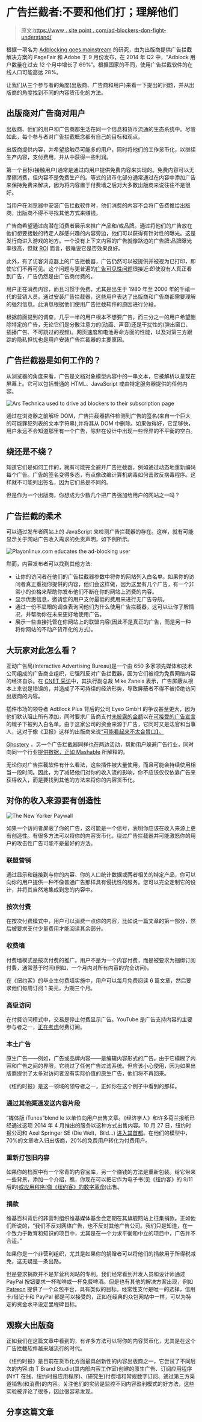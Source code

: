 # 广告拦截者:不要和他们打；理解他们

> 原文:[https://www . site point . com/ad-blockers-don-fight-understand/](https://www.sitepoint.com/ad-blockers-dont-fight-understand/)

根据一项名为 [Adblocking goes mainstream](http://downloads.pagefair.com/reports/adblocking_goes_mainstream_2014_report.pdf) 的研究，由为出版商提供广告拦截解决方案的 PageFair 和 Adobe 于 9 月份发布，在 2014 年 Q2 中，“Adblock 用户数量在过去 12 个月中增长了 69%”。根据国家的不同，使用广告拦截软件的在线人口可能高达 28%。

让我们从三个参与者的角度(出版商、广告商和用户)来看一下提出的问题，并从出版商的角度找到不同的内容货币化的方法。

## 出版商对广告商对用户

出版商、他们的用户和广告商都生活在同一个信息和货币流通的生态系统中。尽管如此，每个参与者对广告拦截概念都有自己的目标和观点。

出版商提供内容，并希望接触尽可能多的用户，同时将他们的工作货币化，以继续生产内容，支付费用，并从中获得一些利润。

第一个目标(接触用户)通常是通过向用户提供免费内容来实现的。免费内容可以无摩擦消费，但内容不是免费生产的。等式的货币化部分通常通过在内容中添加广告来保持免费来解决，因为将内容置于付费墙之后对大多数出版商来说往往不是很好。

当用户在浏览器中安装广告拦截软件时，他们消费的内容不会将广告费推给出版商，出版商不得不寻找其他方式来赚钱。

广告商希望通过向潜在消费者展示来推广产品和/或品牌。通过将他们的广告放在他们想要接触的特定人群感兴趣的内容旁边，他们可以获得有针对性的曝光。这是发行商进入游戏的地方。一个没有上下文内容的广告就像路边的广告牌:品牌曝光率很高，但就 <abbr title="Return on Investment">ROI</abbr> 而言，很难说它是否效果良好。

此外，有了访客浏览器上的广告拦截器，广告仍然可以被提供并被视为已打印，即使它们不再可见。这个问题与更普遍的[广告可见性问题](https://vimeo.com/digiday/review/112215366/41599585b0)很接近:即使没有人真正看到广告，广告仍然是由广告商付费的。

用户正在消费内容，而且习惯于免费，尤其是出生于 1980 年至 2000 年的千禧一代的营销人员。通过安装广告拦截器，这些用户表达了出版商和广告商都需要理解的强烈信息。此消息根据他们使用广告拦截软件的原因进行分段。

根据前面提到的调查，几乎一半的用户根本不想要广告，而三分之一的用户希望删除特定的广告，无论它们是分散注意力的(动画、声音)还是干扰性的(弹出窗口、插播广告、不可跳过的视频)。网页速度和电池寿命方面的性能，以及对第三方跟踪的隐私担忧也是用户安装广告拦截器的主要原因。

## 广告拦截器是如何工作的？

从浏览器的角度来看，广告是文档对象模型内容中的一串文本，它被解析以呈现在屏幕上。它可以包括普通的 HTML、JavaScript 或由特定服务器提供的任何内容。

![Ars Technica used to drive ad blockers to their subscription page](../Images/92ff5bbe9106d0ecab19e73f647caccf.png)

通过在浏览器之前解析 DOM，广告拦截器插件检测到广告的签名(来自一个巨大的可能罪犯列表的文本字符串),并将其从 DOM 中删除。如果做得好，它足够快，用户永远不会知道那里有一个广告，除非在设计中出现一些怪异的不平衡的空白。

## 绕还是不绕？

知道它们是如何工作的，就有可能完全避开广告拦截器，例如通过动态地重新编码每个广告。广告的签名变得多态，有点像改编计算机病毒如何击败反病毒程序。这样就不可能列出签名，因为它们总是不同的。

但是作为一个出版商，你想成为少数几个把广告强加给用户的网站之一吗？

## 广告拦截的柔术

可以通过发布者网站上的 JavaScript 来检测广告拦截器的存在。这样，就有可能显示关于网站广告收入需求的免责声明，如下例所示。

![Playonlinux.com educates the ad-blocking user](../Images/6592d2e0e0f8a92b8ff4cb26fdef6e83.png)

然而，内容发布者可以找到其他方法:

*   让你的访问者在他们的广告拦截器参数中将你的网站列入白名单。如果你的访问者真正重视你提供的内容，他们会这样做，因为这里有几个广告，有一个非常小的价格来帮助你发布他们不断在你的网站上消费的内容。
*   显示优惠信息，邀请您的用户支付最低的费用来进行无广告导航。
*   通过一份不显眼的调查表询问他们为什么使用广告拦截器，这可以让你了解情况，并帮助你在未来更好地使用广告。
*   展示一些直接托管在你网站上的联盟内容(因此不是真正的广告，而是另一种将你网站的不动产货币化的方式)。

## 大玩家对此怎么看？

互动广告局(Interactive Advertising Bureau)是一个由 650 多家领先媒体和技术公司组成的广告商业组织，它强烈反对广告拦截器，因为它们被视为免费网络内容的经济自杀。在 [CNET 采访](http://www.cnet.com/news/ad-blockers-get-ad-group-execs-blood-boiling-q-a/)中，其执行副总裁 Mike Zaneis 表示，广告屏蔽从根本上来说是错误的，并造成了不可持续的经济形势，导致屏蔽者不得不被拒绝访问出版商的内容。

插件市场的领导者 AdBlock Plus 背后的公司 Eyeo GmbH 的争议甚至更大，因为他们默认阻止所有添加，同时要求广告商支付[未披露的金额](https://adblockplus.org/en/acceptable-ads-agreements#payment)以在[可接受的广告宣言](https://acceptableads.org/en/)的幌子下被列入白名单。由于这家公司的资金来源于广告，它同时又是法官和当事人，这对于像《卫报》这样的出版商来说[“可能看起来不太合胃口】。](http://www.theguardian.com/technology/2013/oct/14/the-tiny-german-company-threatening-the-internets-business-model)

[Ghostery](https://www.ghostery.com/) ，另一个广告拦截器同样也在两边活动，帮助用户躲避广告行业，同时向同一个行业[提供数据，正如 Mashable](http://mashable.com/2013/06/17/ad-blocker-helps-ad-industry/) 所解释的。

无论你对广告拦截软件有什么看法，这些插件被大量使用，而且可能会持续使用相当一段时间。因此，为了减轻他们对你的收入流的影响，你不应该仅仅依靠广告来获得收入，而是要找到其他的方法来将你的内容货币化。

## 对你的收入来源要有创造性

![The New Yorker Paywall](../Images/c5aad66b6ea87e42b8ddd9844f7ecf06.png)

如果一个访问者屏蔽了你的广告，这可能是一个信号，表明你应该在收入来源上更有创造性。有很多方法可以将你的内容货币化，绕过广告拦截器并可能激怒你的用户的攻击性广告可能不是最好的方法。

### 联盟营销

通过显示和链接到与你的内容、你的人口统计数据或两者相关的特定产品，你可以向你的用户提供一种不像普通广告那样具有侵扰性的服务。您可以完全定制它的设计，并将其自然地集成到您的内容中。

### 按次付费

在按次付费模式中，用户可以消费一点你的内容，比如说一篇文章的第一部分，然后被要求支付少量费用才能阅读其余部分。

### 收费墙

付费墙模式是按次付费的推广。用户不是为一个内容付费，而是被要求为捆绑订阅付费，通常基于时间(例如，一个月内对所有内容的完全访问)。

在《纽约客》的毕业生付费墙实施中，用户可以每月免费阅读 6 篇文章，然后要求他们每周订阅 1 美元，为期三个月。

### 高级访问

在付费访问模式中，交易是停止付费显示广告。YouTube 是广告支持内容的主要参与者之一，[正在考虑](http://money.cnn.com/2014/10/28/technology/youtube-paid-subscription/index.html)付费订阅。

### 本土广告

原生广告——例如，广告或品牌内容——是编辑内容形式的广告。由于它模糊了内容和广告之间的界限，它绕过了任何广告过滤系统。但应该小心使用，因为如果出版商提供了太多对访问者没有实际价值的原生广告，他们将不再回来。

《纽约时报》是这一领域的领导者之一，正如你在这个例子中看到的那样。

### 通过其他渠道发送内容片段

“媒体版 iTunes”blend le 以单位向用户出售文章。《经济学人》和许多荷兰报纸已经通过这项 2014 年 4 月推出的服务以这种方式出售内容。10 月 27 日，纽约时报公司和 Axel Springer SE (Die Welt，Bild…) [进入其首都](http://www.businessweek.com/articles/2014-10-27/blendle-receives-new-york-times-axel-springer-investment-to-expand-its-itunes-for-articles)。在他们的模型中，70%的文章收入归出版商，20%的免费用户转化为付费用户。

### 重新打包旧内容

如果你的档案中有一个常青的内容宝库，另一个赚钱的方法是重新包装。给它带来一些背景，添加一个介绍，瞧，你现在可以把它作为电子书(见《纽约客》的 9/11 后的[)或应用程序(像《纽约客》的](http://www.amazon.com/Pages-New-Yorker-After-ebook/dp/B005I5GE34/)[数字革命](http://www.newyorker.com/news/news-desk/the-digital-revolution-an-ipad-anthology))出售。

### 捐款

维基百科背后的非营利组织维基媒体基金会定期在其旗舰网站上征集捐款。正如他们所说的，“我们不反对网络广告，也不反对其他广告公司。我们只是知道，在一个致力于教育和知识的项目中，尤其是在一个力求平衡和中立的项目中，广告并不合适。”

如果你是一个非营利组织，尤其是如果你的捐赠者可以将他们的捐款用于所得税减免，这无疑是一条出路。

但是要求捐款并不是非营利网站的专利。我们经常看到开发人员和设计师通过 PayPal 按钮要求一杯咖啡或一杯免费啤酒。但是也有其他的解决方案出现，例如 [Patreon](http://www.patreon.com) 提供了一个众包平台，具有类似的目标。经常性支付是唯一的选择，信用卡/借记卡和 PayPal 都是可以接受的，正如在经典的众包网站中一样，可以为特定的资金水平设定里程碑目标。

## 观察大出版商

正如我们在这篇文章中看到的，有许多方法可以将你的内容货币化，尤其是在这个广告拦截软件越来越流行的时代。

《纽约时报》是目前在货币化方面最具创新性的内容出版商之一，它尝试了不同层次的内容:由 T Brand Studio(其内部内容工作室)创建的原生广告、订阅应用程序(NYT 在线、纽约时报应用程序)、(研究生)付费墙和常规数字订阅、通过第三方渠道销售(和消费)的内容。关注他们的实验是监控不同内容盈利模式的好方法，这些实验被评论了很多，因此很容易发现。

## 分享这篇文章